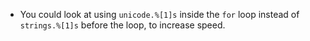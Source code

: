 - You could look at using `unicode.%[1]s` inside the `for` loop instead of `strings.%[1]s` before the loop, to increase speed.

